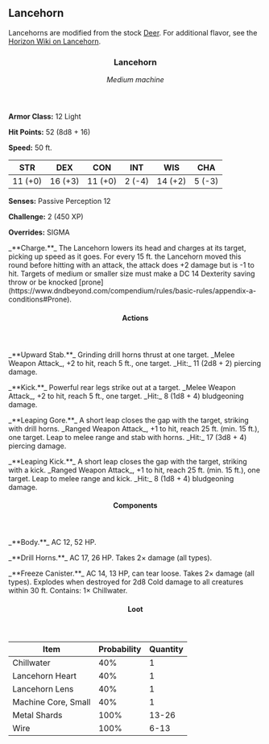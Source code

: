 <!-- +template machine lancehorn dnd5ecombat -->

## Lancehorn

Lancehorns are modified from the stock [Deer](https://www.dndbeyond.com/monsters/deer).
For additional flavor, see the [Horizon Wiki on Lancehorn](https://horizon.fandom.com/wiki/Lancehorn).

<div class="dnd5e-stat-block">
    <article>
    <header class="name-and-size">
        <h3 class="title"><span class="word" markdown="1">Lancehorn</span></h3>
        <p class="size-and-type"><em>Medium machine</em></p>
    </header>
    <section class="ac-hp-speed">
        <p class="ac"><strong>Armor Class:</strong> 12 Light</p>
        <p class="hp"><strong>Hit Points:</strong> 52 (8d8 + 16)</p>
        <p class="speed"><strong>Speed:</strong> 50 ft.</p>
    </section>
    <table class="stats">
        <thead>
            <tr>
                <th aria-label="Strength">STR</th>
                <th aria-label="Dexterity">DEX</th>
                <th aria-label="Constitution">CON</th>
                <th aria-label="Intelligence">INT</th>
                <th aria-label="Wisdom">WIS</th>
                <th aria-label="Charisma">CHA</th>
            </tr>
        </thead>
        <tbody>
            <tr>
                <td>11 (+0)</td>
                <td>16 (+3)</td>
                <td>11 (+0)</td>
                <td>2 (-4)</td>
                <td>14 (+2)</td>
                <td>5 (-3)</td>
            </tr>
        </tbody>
    </table>
    <section class="additional-stats">
        <!-- Damage Resistances and Immunities -->
        <p class="senses"><strong>Senses:</strong> Passive Perception 12</p>
        <p class="challenge"><strong>Challenge:</strong> 2 (450 XP)</p>
        <p class="overrides"><strong>Overrides:</strong> SIGMA</p>
    </section>
    <section class="non-attacks">
<p class="non-attack" markdown="1">
_**Charge.**_
The Lancehorn lowers its head and charges at its target, picking up speed as it goes.
For every 15 ft. the Lancehorn moved this round before hitting with an attack, the attack does +2 damage but is -1 to hit.
Targets of medium or smaller size must make a DC 14 Dexterity saving throw or be knocked [prone](https://www.dndbeyond.com/compendium/rules/basic-rules/appendix-a-conditions#Prone).
</p>
    </section>
    <section class="actions">
        <header>
            <h4>Actions</h4>
        </header>
<p class="action" markdown="1">
_**Upward Stab.**_
Grinding drill horns thrust at one target.
_Melee Weapon Attack_, +2 to hit, reach 5 ft., one target.
_Hit:_ 11 (2d8 + 2) piercing damage.
</p>
<p class="action" markdown="1">
_**Kick.**_
Powerful rear legs strike out at a target.
_Melee Weapon Attack_, +2 to hit, reach 5 ft., one target.
_Hit:_ 8 (1d8 + 4) bludgeoning damage.
</p>
<p class="action" markdown="1">
_**Leaping Gore.**_
A short leap closes the gap with the target, striking with drill horns.
_Ranged Weapon Attack_, +1 to hit, reach 25 ft. (min. 15 ft.), one target.
Leap to melee range and stab with horns.
_Hit:_ 17 (3d8 + 4) piercing damage.
</p>
<p class="action" markdown="1">
_**Leaping Kick.**_
A short leap closes the gap with the target, striking with a kick.
_Ranged Weapon Attack_, +1 to hit, reach 25 ft. (min. 15 ft.), one target.
Leap to melee range and kick.
_Hit:_ 8 (1d8 + 4) bludgeoning damage.
</p>
    </section>
    <section class="components">
        <header>
            <h4>Components</h4>
        </header>
<p class="component" markdown="1">
_**Body.**_
AC 12, 52 HP.
</p>
<p class="component" markdown="1">
_**Drill Horns.**_
AC 17, 26 HP.
Takes 2&times; damage (all types).
</p>
<p class="component" markdown="1">
_**Freeze Canister.**_
AC 14, 13 HP, can tear loose.
Takes 2&times; damage (all types).
Explodes when destroyed for 2d8 Cold damage to all creatures within 30 ft.
Contains: 1&times; Chillwater.
</p>
    </section>
    <section class="loot-items">
        <header>
            <h4>Loot</h4>
        </header>
        <table class="loot-list">
            <thead>
                <tr>
                    <th>Item</th>
                    <th class="loot-percent">Probability</th>
                    <th class="loot-qty">Quantity</th>
                </tr>
            </thead>
            <tbody>
<tr><td class="loot-title">Chillwater</td><td class="loot-percent">40%</td><td class="loot-qty">1</td></tr>
<tr><td class="loot-title">Lancehorn Heart</td><td class="loot-percent">40%</td><td class="loot-qty">1</td></tr>
<tr><td class="loot-title">Lancehorn Lens</td><td class="loot-percent">40%</td><td class="loot-qty">1</td></tr>
<tr><td class="loot-title">Machine Core, Small</td><td class="loot-percent">40%</td><td class="loot-qty">1</td></tr>
<tr><td class="loot-title">Metal Shards</td><td class="loot-percent">100%</td><td class="loot-qty">13-26</td></tr>
<tr><td class="loot-title">Wire</td><td class="loot-percent">100%</td><td class="loot-qty">6-13</td></tr>
            </tbody>
        </table>
    </section>
    </article>
</div>



<!-- -template machine lancehorn dnd5ecombat -->
